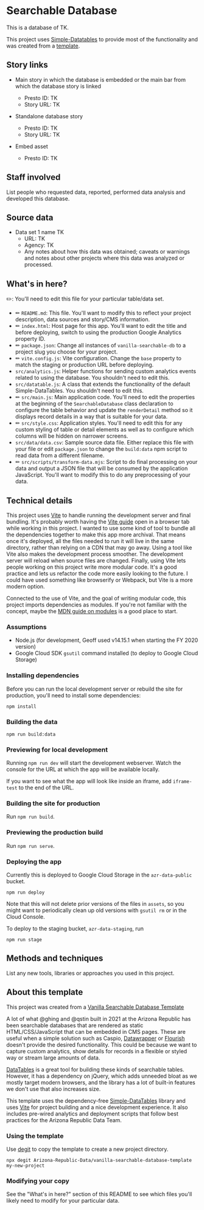 # Searchable Database

This is a database of TK. 

This project uses [Simple-Datatables](https://github.com/fiduswriter/Simple-DataTables) to provide most of the functionality and was created from a [template](#about-this-template). 

## Story links

- Main story in which the database is embedded or the main bar from which the database story is linked 
  - Presto ID: TK 
  - Story URL: TK

- Standalone database story

  - Presto ID: TK 
  - Story URL: TK 

- Embed asset
  - Presto ID: TK 

## Staff involved

List people who requested data, reported, performed data analysis and developed this database.

## Source data

- Data set 1 name TK
  - URL: TK
  - Agency: TK
  - Any notes about how this data was obtained; caveats or warnings and notes about other projects where this data was analyzed or processed.

## What's in here?

✏️: You'll need to edit this file for your particular table/data set.

- ✏ `README.md`: This file. You'll want to modify this to reflect your project description, data sources and story/CMS information.
- ✏ `index.html`: Host page for this app. You'll want to edit the title and before deploying, switch to using the production Google Analytics property ID.
- ✏ `package.json`: Change all instances of `vanilla-searchable-db` to a project slug you choose for your project. 
- ✏ `vite.config.js`: Vite configuration. Change the `base` property to match the staging or production URL before deploying.
- `src/analytics.js`: Helper functions for sending custom analytics events related to using the database. You shouldn't need to edit this.
- `src/datatable.js`: A class that extends the functionality of the default Simple-DataTables. You shouldn't need to edit this.
- ✏ `src/main.js`: Main application code. You'll need to edit the properties at the beginning of the `SearchableDatabase` class declaration to configure the table behavior and update the `renderDetail` method so it displays record details in a way that is suitable for your data.
- ✏ `src/style.css`: Application styles. You'll need to edit this for any custom styling of table or detail elements as well as to configure which columns will be hidden on narrower screens.
- `src/data/data.csv`: Sample source data file. Either replace this file with your file or edit `package.json` to change the `build:data` npm script to read data from a different filename.
- ✏ `src/scripts/transform-data.mjs`: Script to do final processing on your data and output a JSON file that will be consumed by the application JavaScript. You'll want to modify this to do any preprocessing of your data.

## Technical details

This project uses [Vite](https://vitejs.dev/) to handle running the development server and final bundling. It's probably worth having the [Vite guide](https://vitejs.dev/guide/) open in a browser tab while working in this project. I wanted to use some kind of tool to bundle all the dependencies together to make this app more archival. That means once it's deployed, all the files needed to run it will live in the same directory, rather than relying on a CDN that may go away. Using a tool like Vite also makes the development process smoother. The development server will reload when source files are changed. Finally, using Vite lets people working on this project write more modular code. It's a good practice and lets us refactor the code more easily looking to the future. I could have used something like browserify or Webpack, but Vite is a more modern option.

Connected to the use of Vite, and the goal of writing modular code, this project imports dependencies as modules. If you're not familiar with the concept, maybe the [MDN guide on modules](https://developer.mozilla.org/en-US/docs/Web/JavaScript/Guide/Modules) is a good place to start.

### Assumptions

- Node.js (for development, Geoff used v14.15.1 when starting the FY 2020 version)
- Google Cloud SDK `gsutil` command installed (to deploy to Google Cloud Storage)

### Installing dependencies

Before you can run the local development server or rebuild the site for production, you'll need to install some dependencies:

```
npm install
```

### Building the data

```
npm run build:data
```

### Previewing for local development

Running `npm run dev` will start the development webserver. Watch the console for the URL at which the app will be available locally.

If you want to see what the app will look like inside an iframe, add `iframe-test` to the end of the URL.

### Building the site for production

Run `npm run build`.

### Previewing the production build

Run `npm run serve`.

### Deploying the app

Currently this is deployed to Google Cloud Storage in the `azr-data-public` bucket.

```
npm run deploy
```

Note that this will not delete prior versions of the files in `assets`, so you might want to periodically clean up old versions with `gsutil rm` or in the Cloud Console.

To deploy to the staging bucket, `azr-data-staging`, run

```
npm run stage
```

## Methods and techniques

List any new tools, libraries or approaches you used in this project.

## About this template

This project was created from a [Vanilla Searchable Database Template](https://github.com/Arizona-Republic-Data/vanilla-searchable-database-template)

A lot of what @ghing and @qstin built in 2021 at the Arizona Republic has been searchable databases that are rendered as static HTML/CSS/JavaScript that can be embedded in CMS pages. These are useful when a simple solution such as Caspio, [Datawrapper](https://www.datawrapper.de/tables) or [Flourish](https://app.flourish.studio/@flourish/table) doesn't provide the desired functionality. This could be because we want to capture custom analytics, show details for records in a flexible or styled way or stream large amounts of data.

[DataTables](https://datatables.net/) is a great tool for building these kinds of searchable tables. However, it has a dependency on jQuery, which adds unneeded bloat as we mostly target modern browsers, and the library has a lot of built-in features we don't use that also increases size.

This template uses the dependency-free [Simple-DataTables](https://github.com/fiduswriter/Simple-DataTables) library and uses [Vite](https://vitejs.dev/) for project building and a nice development experience. It also includes pre-wired analytics and deployment scripts that follow best practices for the Arizona Republic Data Team.

### Using the template

Use [degit](https://github.com/Rich-Harris/degit) to copy the template to create a new project directory.

```
npx degit Arizona-Republic-Data/vanilla-searchable-database-template my-new-project
```

### Modifying your copy

See the "What's in here?" section of this README to see which files you'll likely need to modify for your particular data.
